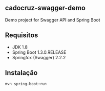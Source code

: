 ## cadocruz-swagger-demo
Demo project for Swagger API and Spring Boot

## Requisitos
* JDK 1.8
* Spring Boot 1.3.0.RELEASE
* Springfox (Swagger) 2.2.2

## Instalação

```bash
mvn spring-boot:run
```
